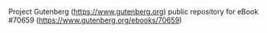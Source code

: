 Project Gutenberg (https://www.gutenberg.org) public repository for
eBook #70659 (https://www.gutenberg.org/ebooks/70659)
